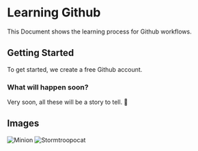 # Learning Github

This Document shows the learning process for Github workflows.

## Getting Started

To get started, we create a free Github account.

### What will happen soon?

Very soon, all these will be a story to tell. 🙏

## Images

![Minion](https://octodex.github.com/images/minion.png)
![Stormtroopocat](https://octodex.github.com/images/stormtroopocat.jpg "The Stormtroopocat")